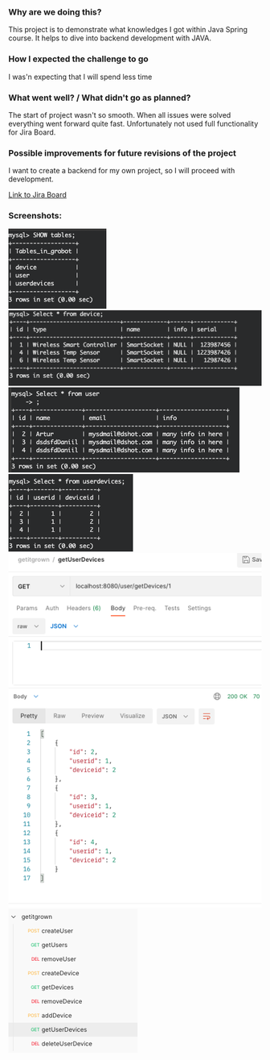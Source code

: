 
### **Why are we doing this?**
This project is to demonstrate what knowledges I got within Java Spring course. It helps to dive into backend development with JAVA. 

### **How I expected the challenge to go**
I was'n expecting that I will spend less time

### **What went well? / What didn't go as planned?**
The start of project wasn't so smooth. When all issues were solved everything went forward quite fast.
Unfortunately not used full functionality for Jira Board. 

### **Possible improvements for future revisions of the project**
I want to create a backend for my own project, so I will proceed with development. 



[Link to Jira Board](https://daniil-murashev.atlassian.net/jira/software/projects/GB/boards/2)

### Screenshots:

![screen1](/assets/images/screen1.png)
![screen2](/assets/images/screen2.png)
![screen3](/assets/images/screen3.png)
![screen4](/assets/images/screen4.png)
![screen5](/assets/images/screen5.png)
![screen6](/assets/images/screen6.png)

